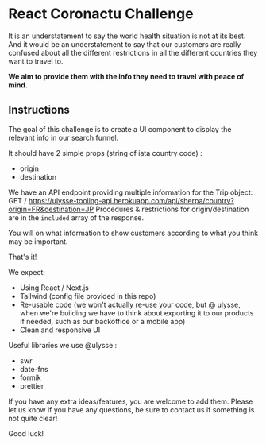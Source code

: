 # React Coronactu Challenge

It is an understatement to say the world health situation is not at its best. And it would be an understatement to say that our customers are really confused about all the different restrictions in all the different countries they want to travel to. 

**We aim to provide them with the info they need to travel with peace of mind.**

## Instructions
The goal of this challenge is to create a UI component to display the relevant info in our search funnel.

It should have 2 simple props (string of iata country code) :
- origin
- destination

We have an API endpoint providing multiple information for the Trip object:
GET / https://ulysse-tooling-api.herokuapp.com/api/sherpa/country?origin=FR&destination=JP
Procedures & restrictions for origin/destination are in the `included` array of the response.

You will on what information to show customers according to what you think may be important.

That's it!

We expect:
- Using React / Next.js
- Tailwind (config file provided in this repo)
- Re-usable code (we won't actually re-use your code, but @ ulysse, when we're building we have to think about exporting it to our products if needed, such as our backoffice or a mobile app)
- Clean and responsive UI

Useful libraries we use @ulysse :
- swr
- date-fns
- formik
- prettier

If you have any extra ideas/features, you are welcome to add them. Please let us know if you have any questions, be sure to contact us if something is not quite clear! 

Good luck!
